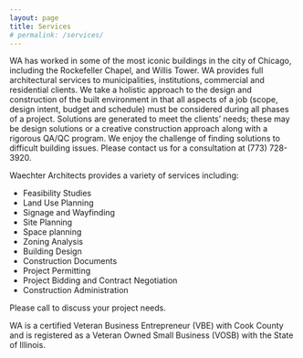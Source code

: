 ```yaml
---
layout: page
title: Services
# permalink: /services/
---
```


WA has worked in some of the most iconic buildings in the city of Chicago, including the Rockefeller Chapel, and Willis Tower.  WA provides full architectural services to municipalities, institutions, commercial and residential clients. We take a holistic approach to the design and construction of the built environment in that all aspects of a job (scope, design intent, budget and schedule) must be considered during all phases of a project. Solutions are generated to meet the clients’ needs; these may be design solutions or a creative construction approach along with a rigorous QA/QC program. We enjoy the challenge of finding solutions to difficult building issues. Please contact us for a consultation at (773) 728-3920.

Waechter Architects provides a variety of services including:

* Feasibility Studies
* Land Use Planning
* Signage and Wayfinding
* Site Planning
* Space planning
* Zoning Analysis
* Building Design
* Construction Documents
* Project Permitting
* Project Bidding and Contract Negotiation
* Construction Administration

Please call to discuss your project needs.

WA is a certified Veteran Business Entrepreneur (VBE) with Cook County and is registered as a Veteran Owned Small Business (VOSB) with the State of Illinois.
